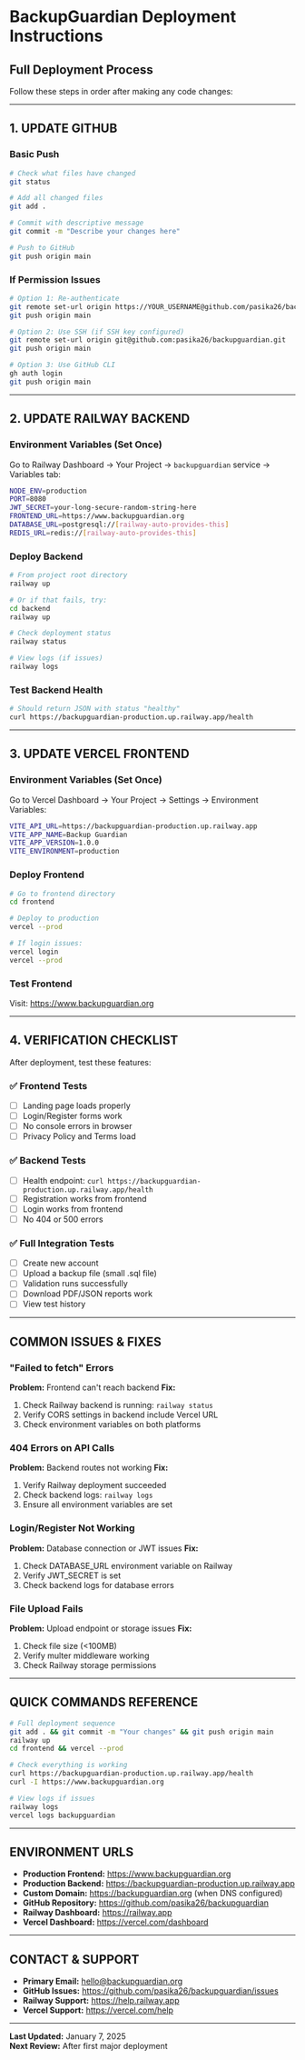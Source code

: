 # BackupGuardian Deployment Instructions

## Full Deployment Process

Follow these steps in order after making any code changes:

---

## 1. UPDATE GITHUB

### Basic Push
```bash
# Check what files have changed
git status

# Add all changed files
git add .

# Commit with descriptive message
git commit -m "Describe your changes here"

# Push to GitHub
git push origin main
```

### If Permission Issues
```bash
# Option 1: Re-authenticate
git remote set-url origin https://YOUR_USERNAME@github.com/pasika26/backupguardian.git
git push origin main

# Option 2: Use SSH (if SSH key configured)
git remote set-url origin git@github.com:pasika26/backupguardian.git
git push origin main

# Option 3: Use GitHub CLI
gh auth login
git push origin main
```

---

## 2. UPDATE RAILWAY BACKEND

### Environment Variables (Set Once)
Go to Railway Dashboard → Your Project → `backupguardian` service → Variables tab:

```bash
NODE_ENV=production
PORT=8080
JWT_SECRET=your-long-secure-random-string-here
FRONTEND_URL=https://www.backupguardian.org
DATABASE_URL=postgresql://[railway-auto-provides-this]
REDIS_URL=redis://[railway-auto-provides-this]
```

### Deploy Backend
```bash
# From project root directory
railway up

# Or if that fails, try:
cd backend
railway up

# Check deployment status
railway status

# View logs (if issues)
railway logs
```

### Test Backend Health
```bash
# Should return JSON with status "healthy"
curl https://backupguardian-production.up.railway.app/health
```

---

## 3. UPDATE VERCEL FRONTEND

### Environment Variables (Set Once)
Go to Vercel Dashboard → Your Project → Settings → Environment Variables:

```bash
VITE_API_URL=https://backupguardian-production.up.railway.app
VITE_APP_NAME=Backup Guardian
VITE_APP_VERSION=1.0.0
VITE_ENVIRONMENT=production
```

### Deploy Frontend
```bash
# Go to frontend directory
cd frontend

# Deploy to production
vercel --prod

# If login issues:
vercel login
vercel --prod
```

### Test Frontend
Visit: https://www.backupguardian.org

---

## 4. VERIFICATION CHECKLIST

After deployment, test these features:

### ✅ Frontend Tests
- [ ] Landing page loads properly
- [ ] Login/Register forms work
- [ ] No console errors in browser
- [ ] Privacy Policy and Terms load

### ✅ Backend Tests  
- [ ] Health endpoint: `curl https://backupguardian-production.up.railway.app/health`
- [ ] Registration works from frontend
- [ ] Login works from frontend
- [ ] No 404 or 500 errors

### ✅ Full Integration Tests
- [ ] Create new account
- [ ] Upload a backup file (small .sql file)
- [ ] Validation runs successfully  
- [ ] Download PDF/JSON reports work
- [ ] View test history

---

## COMMON ISSUES & FIXES

### "Failed to fetch" Errors
**Problem:** Frontend can't reach backend
**Fix:**
1. Check Railway backend is running: `railway status`
2. Verify CORS settings in backend include Vercel URL
3. Check environment variables on both platforms

### 404 Errors on API Calls
**Problem:** Backend routes not working
**Fix:**
1. Verify Railway deployment succeeded
2. Check backend logs: `railway logs`
3. Ensure all environment variables are set

### Login/Register Not Working
**Problem:** Database connection or JWT issues
**Fix:**
1. Check DATABASE_URL environment variable on Railway
2. Verify JWT_SECRET is set
3. Check backend logs for database errors

### File Upload Fails
**Problem:** Upload endpoint or storage issues
**Fix:**
1. Check file size (<100MB)
2. Verify multer middleware working
3. Check Railway storage permissions

---

## QUICK COMMANDS REFERENCE

```bash
# Full deployment sequence
git add . && git commit -m "Your changes" && git push origin main
railway up
cd frontend && vercel --prod

# Check everything is working
curl https://backupguardian-production.up.railway.app/health
curl -I https://www.backupguardian.org

# View logs if issues
railway logs
vercel logs backupguardian
```

---

## ENVIRONMENT URLS

- **Production Frontend:** https://www.backupguardian.org
- **Production Backend:** https://backupguardian-production.up.railway.app  
- **Custom Domain:** https://backupguardian.org (when DNS configured)
- **GitHub Repository:** https://github.com/pasika26/backupguardian
- **Railway Dashboard:** https://railway.app
- **Vercel Dashboard:** https://vercel.com/dashboard

---

## CONTACT & SUPPORT

- **Primary Email:** hello@backupguardian.org
- **GitHub Issues:** https://github.com/pasika26/backupguardian/issues
- **Railway Support:** https://help.railway.app
- **Vercel Support:** https://vercel.com/help

---

**Last Updated:** January 7, 2025  
**Next Review:** After first major deployment
